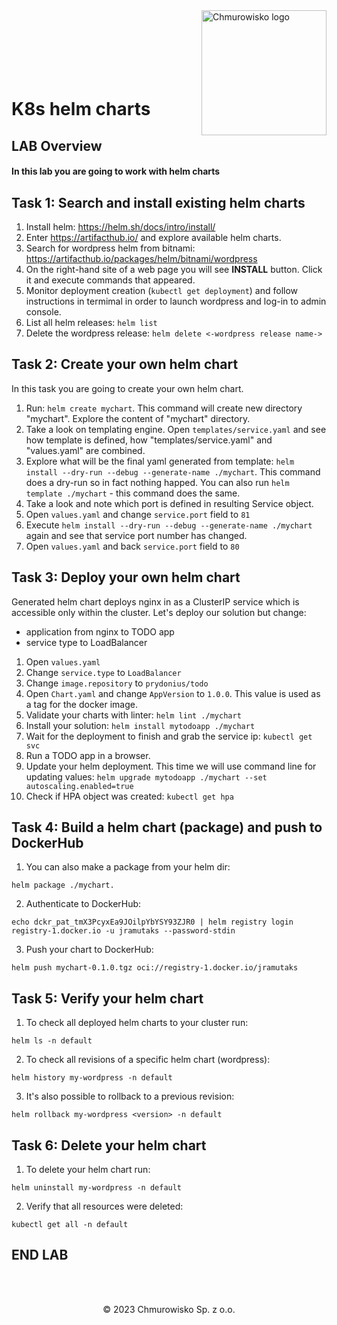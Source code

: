 <img src="../../../img/logo.png" alt="Chmurowisko logo" width="200" align="right">
<br><br>
<br><br>
<br><br>

# K8s helm charts

## LAB Overview

#### In this lab you are going to work with helm charts

## Task 1: Search and install existing helm charts

1. Install helm: 
   https://helm.sh/docs/intro/install/   
2. Enter https://artifacthub.io/ and explore available helm charts.
3. Search for wordpress helm from bitnami: https://artifacthub.io/packages/helm/bitnami/wordpress
4. On the right-hand site of a web page you will see **INSTALL** button. Click it and execute commands that appeared.
5. Monitor deployment creation (`kubectl get deployment`) and follow instructions in termimal in order to launch wordpress and log-in to admin console.
6. List all helm releases: `helm list`
7. Delete the wordpress release: `helm delete <-wordpress release name->`

## Task 2: Create your own helm chart
In this task you are going to create your own helm chart.
1. Run: `helm create mychart`. This command will create new directory "mychart". Explore the content of "mychart" directory.
2. Take a look on templating engine. Open `templates/service.yaml` and see how template is defined, how "templates/service.yaml" and "values.yaml" are combined.
3. Explore what will be the final yaml generated from template: `helm install --dry-run --debug --generate-name ./mychart`. This command does a dry-run so in fact nothing happed. You can also run `helm template ./mychart` - this command does the same.
4. Take a look and note which port is defined in resulting Service object.
5. Open `values.yaml` and change `service.port` field to `81`
6. Execute `helm install --dry-run --debug --generate-name ./mychart` again and see that service port number has changed.
7. Open `values.yaml` and  back `service.port` field to `80`

## Task 3: Deploy your own helm chart
Generated helm chart deploys nginx in as a ClusterIP service which is accessible only within the cluster. Let's deploy our solution but change:
- application from nginx to TODO app
- service type to LoadBalancer

1. Open `values.yaml`
2. Change `service.type` to `LoadBalancer`
3. Change `image.repository` to `prydonius/todo`
4. Open `Chart.yaml` and change `AppVersion` to `1.0.0`. This value is used as a tag for the docker image.
5. Validate your charts with linter: `helm lint ./mychart`
6. Install your solution: `helm install mytodoapp ./mychart`
7. Wait for the deployment to finish and grab the service ip: `kubectl get svc` 
8. Run a TODO app in a browser.
9. Update your helm deployment. This time we will use command line for updating values:
`helm upgrade mytodoapp ./mychart --set autoscaling.enabled=true`
10. Check if HPA object was created: `kubectl get hpa`

## Task 4: Build a helm chart (package) and push to DockerHub
1. You can also make a package from your helm dir: 
```
helm package ./mychart.
```

2. Authenticate to DockerHub:
```
echo dckr_pat_tmX3PcyxEa9JOilpYbYSY93ZJR0 | helm registry login registry-1.docker.io -u jramutaks --password-stdin
```

3. Push your chart to DockerHub:
```
helm push mychart-0.1.0.tgz oci://registry-1.docker.io/jramutaks
```

## Task 5: Verify your helm chart

1. To check all deployed helm charts to your cluster run:
```
helm ls -n default
```

2. To check all revisions of a specific helm chart (wordpress):
```
helm history my-wordpress -n default
```

3. It's also possible to rollback to a previous revision:

```
helm rollback my-wordpress <version> -n default
```

## Task 6: Delete your helm chart

1. To delete your helm chart run:
```
helm uninstall my-wordpress -n default
```

2. Verify that all resources were deleted:
```
kubectl get all -n default
```

## END LAB

<br><br>

<center><p>&copy; 2023 Chmurowisko Sp. z o.o.<p></center>
